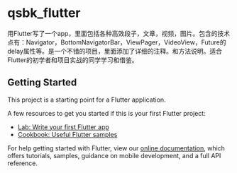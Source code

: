 # qsbk_flutter

用Flutter写了一个app，里面包括各种高效段子，文章，视频，图片。包含的技术点有：Navigator，BottomNavigatorBar，ViewPager，VideoView，Future的delay属性等。是一个不错的项目，里面添加了详细的注释。和方法说明。适合Flutter的初学者和项目实战的同学学习和借鉴。

## Getting Started

This project is a starting point for a Flutter application.

A few resources to get you started if this is your first Flutter project:

- [Lab: Write your first Flutter app](https://flutter.io/docs/get-started/codelab)
- [Cookbook: Useful Flutter samples](https://flutter.io/docs/cookbook)

For help getting started with Flutter, view our 
[online documentation](https://flutter.io/docs), which offers tutorials, 
samples, guidance on mobile development, and a full API reference.
